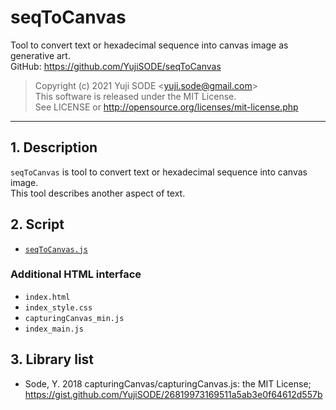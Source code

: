 # seqToCanvas
Tool to convert text or hexadecimal sequence into canvas image as generative art.  
GitHub: https://github.com/YujiSODE/seqToCanvas  
>Copyright (c) 2021 Yuji SODE \<yuji.sode@gmail.com\>  
>This software is released under the MIT License.  
>See LICENSE or http://opensource.org/licenses/mit-license.php  
______
## 1. Description
`seqToCanvas` is tool to convert text or hexadecimal sequence into canvas image.  
This tool describes another aspect of text.

## 2. Script
- [`seqToCanvas.js`](seqToCanvas.js)

### Additional HTML interface
- `index.html`
- `index_style.css`
- `capturingCanvas_min.js`
- `index_main.js`

## 3. Library list
- Sode, Y. 2018 capturingCanvas/capturingCanvas.js: the MIT License; https://gist.github.com/YujiSODE/26819973169511a5ab3e0f64612d557b

